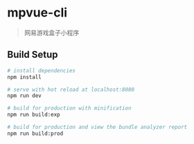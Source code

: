 # mpvue-cli

> 网易游戏盒子小程序

## Build Setup

``` bash
# install dependencies
npm install

# serve with hot reload at localhost:8080
npm run dev

# build for production with minification
npm run build:exp

# build for production and view the bundle analyzer report
npm run build:prod
```
